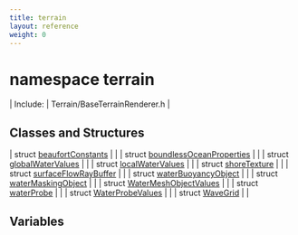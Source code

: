```yaml
---
title: terrain
layout: reference
weight: 0
---
```

namespace terrain
===

| Include: | Terrain/BaseTerrainRenderer.h |



Classes and Structures
---

| struct [beaufortConstants](terrain/beaufortconstants.html) |  |
| struct [boundlessOceanProperties](terrain/boundlessoceanproperties.html) |  |
| struct [globalWaterValues](terrain/globalwatervalues.html) |  |
| struct [localWaterValues](terrain/localwatervalues.html) |  |
| struct [shoreTexture](terrain/shoretexture.html) |  |
| struct [surfaceFlowRayBuffer](terrain/surfaceflowraybuffer.html) |  |
| struct [waterBuoyancyObject](terrain/waterbuoyancyobject.html) |  |
| struct [waterMaskingObject](terrain/watermaskingobject.html) |  |
| struct [WaterMeshObjectValues](terrain/watermeshobjectvalues.html) |  |
| struct [waterProbe](terrain/waterprobe.html) |  |
| struct [WaterProbeValues](terrain/waterprobevalues.html) |  |
| struct [WaveGrid](terrain/wavegrid.html) |  |



Variables
---
